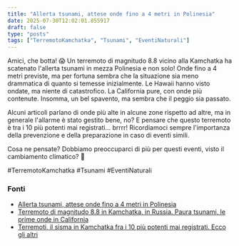 ```yaml
---
title: "Allerta tsunami, attese onde fino a 4 metri in Polinesia"
date: 2025-07-30T12:02:01.855917
draft: false
type: "posts"
tags: ["TerremotoKamchatka", "Tsunami", "EventiNaturali"]
---
```


Amici, che botta! 😱 Un terremoto di magnitudo 8.8 vicino alla Kamchatka ha scatenato l'allerta tsunami in mezza Polinesia e non solo!  Onde fino a 4 metri previste,  ma per fortuna sembra che la situazione sia meno drammatica di quanto si temesse inizialmente.  Le Hawaii hanno visto ondate, ma niente di catastrofico.  La California pure, con onde più contenute.  Insomma, un bel spavento, ma sembra che il peggio sia passato.  

Alcuni articoli parlano di onde più alte in alcune zone rispetto ad altre,  ma in generale l'allarme è stato gestito bene, no?  E pensare che questo terremoto è tra i 10 più potenti mai registrati...  brrrr!  Ricordiamoci sempre l'importanza della prevenzione e della preparazione in caso di eventi simili.  

Cosa ne pensate?  Dobbiamo preoccuparci di più per questi eventi, visto il cambiamento climatico? 🤔

#TerremotoKamchatka #Tsunami #EventiNaturali


### Fonti
- [Allerta tsunami, attese onde fino a 4 metri in Polinesia](https://www.ansa.it/sito/notizie/topnews/2025/07/30/allerta-tsunami-attese-onde-fino-a-4-metri-in-polinesia_f0e139b5-75ae-4f1a-8b28-aa24705bc7b9.html)
- [Terremoto di magnitudo 8.8 in Kamchatka, in Russia. Paura tsunami, le prime onde in California](https://www.repubblica.it/esteri/2025/07/30/diretta/terremoto_oggi_russia_kamchatka_tsunami_news-424760684/)
- [Terremoti, il sisma in Kamchatka fra i 10 più potenti mai registrati. Ecco gli altri](https://www.repubblica.it/esteri/2025/07/30/news/terremoti_piu_forti_storia_cile_kamchatka-424760928/)
